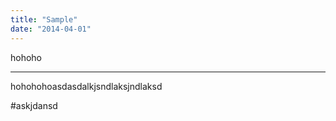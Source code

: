 ```yaml
---
title: "Sample"
date: "2014-04-01"
---
```



hohoho

---

hohohohoasdasdalkjsndlaksjndlaksd

#askjdansd